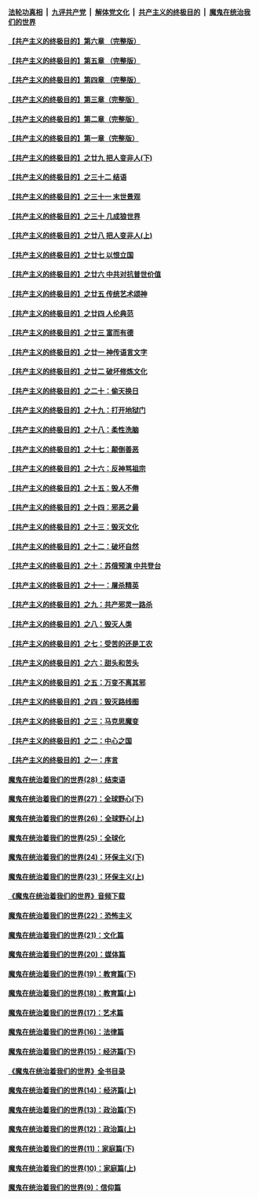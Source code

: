 ####  [法轮功真相](../../../../basic/blob/master/README.md?t=04120330) &nbsp;|&nbsp; [九评共产党](../../../../9ping.md/blob/master/README.md?t=04120330) &nbsp;|&nbsp; [解体党文化](../../../../jtdwh.md/blob/master/README.md?t=04120330)  &nbsp;|&nbsp; [共产主义的终极目的](../../../../gczydzjmd.md/blob/master/README.md?t=04120330) &nbsp;|&nbsp; [魔鬼在统治我们的世界](../../../../mgztzwmdsj.md/blob/master/README.md?t=04120330) 

#### [【共产主义的终极目的】第六章 （完整版）](../pages/nsc422/n11428913.md?t=04120330) 

#### [【共产主义的终极目的】第五章 （完整版）](../pages/nsc422/n11428912.md?t=04120330) 

#### [【共产主义的终极目的】第四章 （完整版）](../pages/nsc422/n11428907.md?t=04120330) 

#### [【共产主义的终极目的】第三章（完整版）](../pages/nsc422/n11428848.md?t=04120330) 

#### [【共产主义的终极目的】第二章（完整版）](../pages/nsc422/n11428831.md?t=04120330) 

#### [【共产主义的终极目的】第一章（完整版）](../pages/nsc422/n11417651.md?t=04120330) 

#### [【共产主义的终极目的】之廿九 把人变非人(下)](../pages/nsc422/n11344140.md?t=04120330) 

#### [【共产主义的终极目的】之三十二 结语](../pages/nsc422/n11360535.md?t=04120330) 

#### [【共产主义的终极目的】之三十一 末世景观](../pages/nsc422/n11351129.md?t=04120330) 

#### [【共产主义的终极目的】之三十 几成狼世界](../pages/nsc422/n11348280.md?t=04120330) 

#### [【共产主义的终极目的】之廿八 把人变非人(上)](../pages/nsc422/n11340492.md?t=04120330) 

#### [【共产主义的终极目的】之廿七 以恨立国](../pages/nsc422/n11336944.md?t=04120330) 

#### [【共产主义的终极目的】之廿六 中共对抗普世价值](../pages/nsc422/n11324785.md?t=04120330) 

#### [【共产主义的终极目的】之廿五 传统艺术颂神](../pages/nsc422/n11296396.md?t=04120330) 

#### [【共产主义的终极目的】之廿四 人伦典范](../pages/nsc422/n11296397.md?t=04120330) 

#### [【共产主义的终极目的】之廿三 富而有德](../pages/nsc422/n11283598.md?t=04120330) 

#### [【共产主义的终极目的】之廿一 神传语言文字](../pages/nsc422/n11263265.md?t=04120330) 

#### [【共产主义的终极目的】之廿二 破坏修炼文化](../pages/nsc422/n11245728.md?t=04120330) 

#### [【共产主义的终极目的】之二十：偷天换日](../pages/nsc422/n11238846.md?t=04120330) 

#### [【共产主义的终极目的】之十九：打开地狱门](../pages/nsc422/n11206376.md?t=04120330) 

#### [【共产主义的终极目的】之十八：柔性洗脑](../pages/nsc422/n11199994.md?t=04120330) 

#### [【共产主义的终极目的】之十七：颠倒善恶](../pages/nsc422/n11179782.md?t=04120330) 

#### [【共产主义的终极目的】之十六：反神骂祖宗](../pages/nsc422/n11166798.md?t=04120330) 

#### [【共产主义的终极目的】之十五：毁人不倦](../pages/nsc422/n11166792.md?t=04120330) 

#### [【共产主义的终极目的】之十四：邪恶之最](../pages/nsc422/n11150249.md?t=04120330) 

#### [【共产主义的终极目的】之十三：毁灭文化](../pages/nsc422/n11135227.md?t=04120330) 

#### [【共产主义的终极目的】之十二：破坏自然](../pages/nsc422/n11135214.md?t=04120330) 

#### [【共产主义的终极目的】之十：苏俄预演 中共登台](../pages/nsc422/n11118424.md?t=04120330) 

#### [【共产主义的终极目的】之十一：屠杀精英](../pages/nsc422/n11118442.md?t=04120330) 

#### [【共产主义的终极目的】之九：共产邪灵一路杀](../pages/nsc422/n11114139.md?t=04120330) 

#### [【共产主义的终极目的】之八：毁灭人类](../pages/nsc422/n11108503.md?t=04120330) 

#### [【共产主义的终极目的】之七：受苦的还是工农](../pages/nsc422/n11101809.md?t=04120330) 

#### [【共产主义的终极目的】之六：甜头和苦头](../pages/nsc422/n11096971.md?t=04120330) 

#### [【共产主义的终极目的】之五：万变不离其邪](../pages/nsc422/n11091285.md?t=04120330) 

#### [【共产主义的终极目的】之四：毁灭路线图](../pages/nsc422/n11086284.md?t=04120330) 

#### [【共产主义的终极目的】之三：马克思魔变](../pages/nsc422/n11061941.md?t=04120330) 

#### [【共产主义的终极目的】之二：中心之国](../pages/nsc422/n11047728.md?t=04120330) 

#### [【共产主义的终极目的】之一：序言](../pages/nsc422/n11086077.md?t=04120330) 

#### [魔鬼在统治着我们的世界(28)：结束语](../pages/nsc422/n10936246.md?t=04120330) 

#### [魔鬼在统治着我们的世界(27)：全球野心(下)](../pages/nsc422/n10928319.md?t=04120330) 

#### [魔鬼在统治着我们的世界(26)：全球野心(上)](../pages/nsc422/n10900318.md?t=04120330) 

#### [魔鬼在统治着我们的世界(25)：全球化](../pages/nsc422/n10788205.md?t=04120330) 

#### [魔鬼在统治着我们的世界(24)：环保主义(下)](../pages/nsc422/n10695307.md?t=04120330) 

#### [魔鬼在统治着我们的世界(23)：环保主义(上)](../pages/nsc422/n10688613.md?t=04120330) 

#### [《魔鬼在统治着我们的世界》音频下载](../pages/nsc422/n10635553.md?t=04120330) 

#### [魔鬼在统治着我们的世界(22)：恐怖主义](../pages/nsc422/n10614727.md?t=04120330) 

#### [魔鬼在统治着我们的世界(21)：文化篇](../pages/nsc422/n10597706.md?t=04120330) 

#### [魔鬼在统治着我们的世界(20)：媒体篇](../pages/nsc422/n10586579.md?t=04120330) 

#### [魔鬼在统治着我们的世界(19)：教育篇(下)](../pages/nsc422/n10564808.md?t=04120330) 

#### [魔鬼在统治着我们的世界(18)：教育篇(上)](../pages/nsc422/n10526970.md?t=04120330) 

#### [魔鬼在统治着我们的世界(17)：艺术篇](../pages/nsc422/n10499093.md?t=04120330) 

#### [魔鬼在统治着我们的世界(16)：法律篇](../pages/nsc422/n10485969.md?t=04120330) 

#### [魔鬼在统治着我们的世界(15)：经济篇(下)](../pages/nsc422/n10469975.md?t=04120330) 

#### [《魔鬼在统治着我们的世界》全书目录](../pages/nsc422/n10464261.md?t=04120330) 

#### [魔鬼在统治着我们的世界(14)：经济篇(上)](../pages/nsc422/n10457370.md?t=04120330) 

#### [魔鬼在统治着我们的世界(13)：政治篇(下)](../pages/nsc422/n10448270.md?t=04120330) 

#### [魔鬼在统治着我们的世界(12)：政治篇(上)](../pages/nsc422/n10444576.md?t=04120330) 

#### [魔鬼在统治着我们的世界(11)：家庭篇(下)](../pages/nsc422/n10440961.md?t=04120330) 

#### [魔鬼在统治着我们的世界(10)：家庭篇(上)](../pages/nsc422/n10435448.md?t=04120330) 

#### [魔鬼在统治着我们的世界(9)：信仰篇](../pages/nsc422/n10432159.md?t=04120330) 

